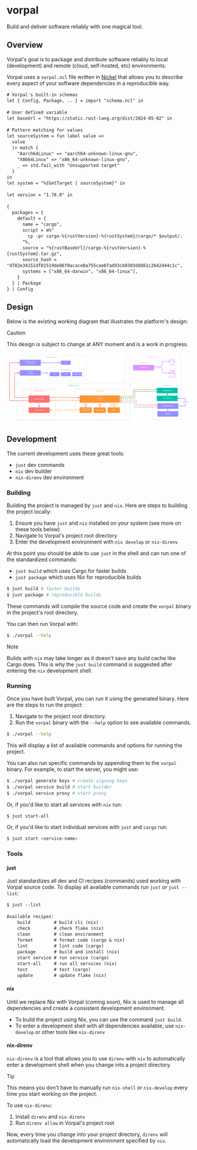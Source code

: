 # vorpal

Build and deliver software reliably with one magical tool.

## Overview

Vorpal's goal is to package and distribute software reliably to local (development) and remote (cloud, self-hosted, etc) environments.

Vorpal uses a `vorpal.ncl` file written in [Nickel](https://nickel-lang.org/) that allows you to describe every aspect of your software dependencies in a reproducible way.

```
# Vorpal's built-in schemas
let { Config, Package, .. } = import "schema.ncl" in

# User defined variable
let baseUrl = "https://static.rust-lang.org/dist/2024-05-02" in

# Pattern matching for values
let sourceSystem = fun label value =>
  value
  |> match {
    "Aarch64Linux" => "aarch64-unknown-linux-gnu",
    "X8664Linux" => "x86_64-unknown-linux-gnu",
    _ => std.fail_with "Unsupported target"
  }
in
let system = "%{GetTarget | sourceSystem}" in

let version = "1.78.0" in

{
  packages = {
    default = {
      name = "cargo",
      script = m%"
        cp -pr cargo-%{rustVersion}-%{rustSystem}/cargo/* $output/.
      "%,
      source = "%{rustBaseUrl}/cargo-%{rustVersion}-%{rustSystem}.tar.gz",
      source_hash = "d782e34151df01519de86f0acace8a755cae6fad93cb0303ddd61c2642444c1c",
      systems = ["x86_64-darwin", "x86_64-linux"],
    }
  } | Package
} | Config
```

## Design

Below is the existing working diagram that illustrates the platform's design:

> [!CAUTION]
> This design is subject to change at ANY moment and is a work in progress.

![vorpal](./vorpal.webp)

## Development

The current development uses these great tools:

- `just` dev commands
- `nix` dev builder
- `nix-direnv` dev environment

### Building

Building the project is managed by `just` and `nix`. Here are steps to building the project locally:

1. Ensure you have `just` and `nix` installed on your system (see more on these tools below)
2. Navigate to Vorpal's project root directory
3. Enter the development environment with `nix develop` or `nix-direnv`

At this point you should be able to use `just` in the shell and can run one of the standardized commands:

- `just build` which uses Cargo for faster builds
- `just package` which uses Nix for reproducible builds

```bash
$ just build # faster builds
$ just package # reproducible builds
```

These commands will compile the source code and create the `vorpal` binary in the project's root directory.

You can then run Vorpal with:

```bash
$ ./vorpal --help
```

> [!NOTE]
> Builds with `nix` may take longer as it doesn't save any build cache like Cargo does. This is why the `just build` command is suggested after entering the `nix` development shell.

### Running

Once you have built Vorpal, you can run it using the generated binary. Here are the steps to run the project:

1. Navigate to the project root directory.
2. Run the `vorpal` binary with the `--help` option to see available commands.

```bash
$ ./vorpal --help
```

This will display a list of available commands and options for running the project.

You can also run specific commands by appending them to the `vorpal` binary. For example, to start the server, you might use:

```bash
$ ./vorpal generate keys # create signing keys
$ ./vorpal service build # start builder
$ ./vorpal service proxy # start proxy
```

Or, if you'd like to start all services with `nix` run:

```bash
$ just start-all
```

Or, if you'd like to start individual services with `just` and `cargo` run:

```bash
$ just start <service-name>
```

### Tools

#### just

Just standardizes all dev and CI recipes (commands) used working with Vorpal source code. To display all available commands run `just` or `just --list`:

```
$ just --list

Available recipes:
    build         # build cli (nix)
    check         # check flake (nix)
    clean         # clean environment
    format        # format code (cargo & nix)
    lint          # lint code (cargo)
    package       # build and install (nix)
    start service # run service (cargo)
    start-all     # run all services (nix)
    test          # test (cargo)
    update        # update flake (nix)
```

#### nix

Until we replace Nix with Vorpal (coming soon), Nix is used to manage all dependencies and create a consistent development environment.

- To build the project using Nix, you can use the command `just build`.
- To enter a development shell with all dependencies available, use `nix-develop` or other tools like `nix-direnv`

#### nix-direnv

`nix-direnv` is a tool that allows you to use `direnv` with `nix` to automatically enter a development shell when you change into a project directory.

> [!TIP]
> This means you don't have to manually run `nix-shell` or `nix-develop` every time you start working on the project.

To use `nix-direnv`:

1. Install `direnv` and `nix-direnv`
2. Run `direnv allow` in Vorpal's project root

Now, every time you change into your project directory, `direnv` will automatically load the development environment specified by `nix`.
